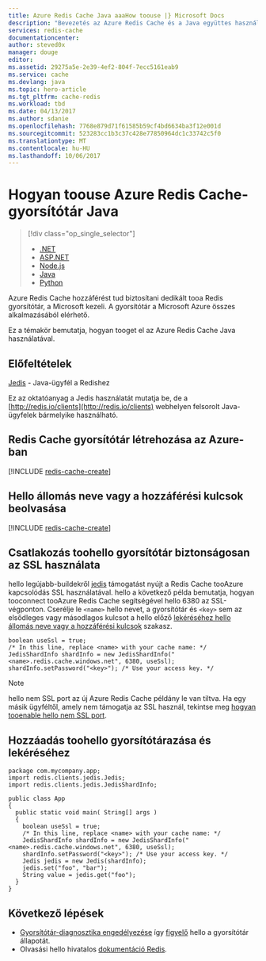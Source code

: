 ```yaml
---
title: Azure Redis Cache Java aaaHow toouse |} Microsoft Docs
description: "Bevezetés az Azure Redis Cache és a Java együttes használatába"
services: redis-cache
documentationcenter: 
author: steved0x
manager: douge
editor: 
ms.assetid: 29275a5e-2e39-4ef2-804f-7ecc5161eab9
ms.service: cache
ms.devlang: java
ms.topic: hero-article
ms.tgt_pltfrm: cache-redis
ms.workload: tbd
ms.date: 04/13/2017
ms.author: sdanie
ms.openlocfilehash: 7768e879d71f61585b59cf4bd6634ba3f12e001d
ms.sourcegitcommit: 523283cc1b3c37c428e77850964dc1c33742c5f0
ms.translationtype: MT
ms.contentlocale: hu-HU
ms.lasthandoff: 10/06/2017
---
```

# <a name="how-toouse-azure-redis-cache-with-java"></a>Hogyan toouse Azure Redis Cache-gyorsítótár Java
> [!div class="op_single_selector"]
> * [.NET](cache-dotnet-how-to-use-azure-redis-cache.md)
> * [ASP.NET](cache-web-app-howto.md)
> * [Node.js](cache-nodejs-get-started.md)
> * [Java](cache-java-get-started.md)
> * [Python](cache-python-get-started.md)
> 
> 

Azure Redis Cache hozzáférést tud biztosítani dedikált tooa Redis gyorsítótár, a Microsoft kezeli. A gyorsítótár a Microsoft Azure összes alkalmazásából elérhető.

Ez a témakör bemutatja, hogyan tooget el az Azure Redis Cache Java használatával.

## <a name="prerequisites"></a>Előfeltételek
[Jedis](https://github.com/xetorthio/jedis) - Java-ügyfél a Redishez

Ez az oktatóanyag a Jedis használatát mutatja be, de a [http://redis.io/clients](http://redis.io/clients) webhelyen felsorolt Java-ügyfelek bármelyike használható.

## <a name="create-a-redis-cache-on-azure"></a>Redis Cache gyorsítótár létrehozása az Azure-ban
[!INCLUDE [redis-cache-create](../../includes/redis-cache-create.md)]

## <a name="retrieve-hello-host-name-and-access-keys"></a>Hello állomás neve vagy a hozzáférési kulcsok beolvasása
[!INCLUDE [redis-cache-create](../../includes/redis-cache-access-keys.md)]

## <a name="connect-toohello-cache-securely-using-ssl"></a>Csatlakozás toohello gyorsítótár biztonságosan az SSL használata
hello legújabb-buildekről [jedis](https://github.com/xetorthio/jedis) támogatást nyújt a Redis Cache tooAzure kapcsolódás SSL használatával. hello a következő példa bemutatja, hogyan tooconnect tooAzure Redis Cache segítségével hello 6380 az SSL-végponton. Cserélje le `<name>` hello nevet, a gyorsítótár és `<key>` sem az elsődleges vagy másodlagos kulcsot a hello előző [lekéréséhez hello állomás neve vagy a hozzáférési kulcsok](#retrieve-the-host-name-and-access-keys) szakasz.

    boolean useSsl = true;
    /* In this line, replace <name> with your cache name: */
    JedisShardInfo shardInfo = new JedisShardInfo("<name>.redis.cache.windows.net", 6380, useSsl);
    shardInfo.setPassword("<key>"); /* Use your access key. */

> [!NOTE]
> hello nem SSL port az új Azure Redis Cache példány le van tiltva. Ha egy másik ügyféltől, amely nem támogatja az SSL használ, tekintse meg [hogyan tooenable hello nem SSL port](cache-configure.md#access-ports).
> 
> 

## <a name="add-something-toohello-cache-and-retrieve-it"></a>Hozzáadás toohello gyorsítótárazása és lekéréséhez
    package com.mycompany.app;
    import redis.clients.jedis.Jedis;
    import redis.clients.jedis.JedisShardInfo;

    public class App
    {
      public static void main( String[] args )
      {
        boolean useSsl = true;
        /* In this line, replace <name> with your cache name: */
        JedisShardInfo shardInfo = new JedisShardInfo("<name>.redis.cache.windows.net", 6380, useSsl);
        shardInfo.setPassword("<key>"); /* Use your access key. */
        Jedis jedis = new Jedis(shardInfo);
        jedis.set("foo", "bar");
        String value = jedis.get("foo");
      }
    }


## <a name="next-steps"></a>Következő lépések
* [Gyorsítótár-diagnosztika engedélyezése](https://msdn.microsoft.com/library/azure/dn763945.aspx#EnableDiagnostics) így [figyelő](https://msdn.microsoft.com/library/azure/dn763945.aspx) hello a gyorsítótár állapotát.
* Olvasási hello hivatalos [dokumentáció Redis](http://redis.io/documentation).
